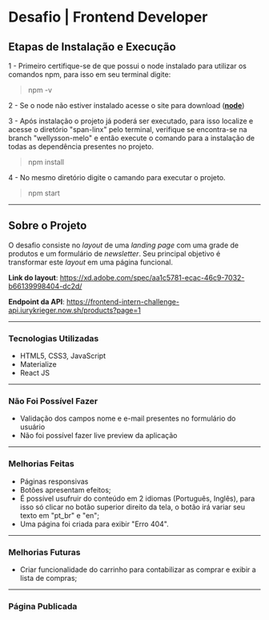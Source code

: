 # Desafio | Frontend Developer

## Etapas de Instalação e Execução

1 -  Primeiro certifique-se de que possui o node instalado para utilizar os comandos npm, para isso em seu terminal digite:
> npm -v

2 - Se o node não estiver instalado acesse o site para download (**[node](https://nodejs.org/en/download/)**)

3 - Após instalação o projeto já poderá ser executado, para isso localize e acesse o diretório "span-linx" pelo terminal, verifique se encontra-se na branch "wellysson-melo" e então execute o comando para a instalação de todas as dependência presentes no projeto.
> npm install

4 - No mesmo diretório digite o camando para executar o projeto.
> npm start

---
## Sobre o Projeto

O desafio consiste no *layout* de uma *landing page* com uma grade de produtos e um formulário de *newsletter*. Seu principal objetivo é transformar este *layout* em uma página funcional.

**Link do layout**: https://xd.adobe.com/spec/aa1c5781-ecac-46c9-7032-b66139998404-dc2d/

**Endpoint da API**: https://frontend-intern-challenge-api.iurykrieger.now.sh/products?page=1

---
### Tecnologias Utilizadas

- HTML5, CSS3, JavaScript
- Materialize
- React JS

---
### Não Foi Possível Fazer

- Validação dos campos nome e e-mail presentes no formulário do usuário
- Não foi possível fazer live preview da aplicação

---
### Melhorias Feitas

- Páginas responsivas
- Botões apresentam efeitos;
- É possível usufruir do conteúdo em 2 idiomas (Português, Inglês), para isso só clicar no botão superior direito da tela, o botão irá variar seu texto em "pt_br" e "en";
- Uma página foi criada para exibir "Erro 404".

---
### Melhorias Futuras

- Criar funcionalidade do carrinho para contabilizar as comprar e exibir a lista de compras;

---
### Página Publicada